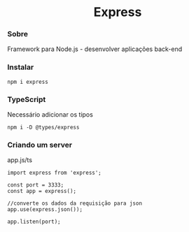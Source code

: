 <h1 align="center">Express</h1>

<h3>Sobre</h3>
<p>Framework para Node.js - desenvolver aplicações back-end</p>

<h3>Instalar</h3>

```
npm i express
```
<h3>TypeScript</h3>
<p>Necessário adicionar os tipos</p>

```
npm i -D @types/express
```
<h3>Criando um server</h3>
<p>app.js/ts</p>

```
import express from 'express';

const port = 3333;
const app = express();

//converte os dados da requisição para json
app.use(express.json());

app.listen(port);
```
